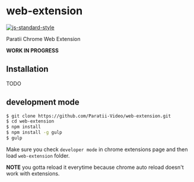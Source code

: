 # web-extension

[![js-standard-style](https://cdn.rawgit.com/feross/standard/master/badge.svg)](https://github.com/feross/standard)

Paratii Chrome Web Extension

**WORK IN PROGRESS**

## Installation

TODO

## development mode

```bash
$ git clone https://github.com/Paratii-Video/web-extension.git
$ cd web-extension
$ npm install
$ npm install -g gulp
$ gulp

```
Make sure you check `developer mode` in chrome extensions page and then load
`web-extension` folder.

**NOTE** you gotta reload it everytime because chrome auto reload doesn't work
with extensions.
